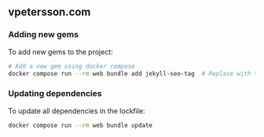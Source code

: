 ## vpetersson.com

### Adding new gems

To add new gems to the project:

```bash
# Add a new gem using docker compose
docker compose run --rm web bundle add jekyll-seo-tag  # Replace with the gem you want to add
```

### Updating dependencies

To update all dependencies in the lockfile:

```bash
docker compose run --rm web bundle update
```
